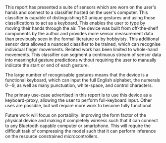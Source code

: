 <!--

TODO Discuss the difficulties of segmentation and how most of the literature
does not attempt this.


Notes on writing a conclusion from TG:

1. "summary of thesis": a bit like the introduction has a summary, but this
   should give the key results from each chapter
2. "Answering RQ": answer the research questions one by one
3. Recommendations: Used to convince the reader that I know what's what. What
   are the take-home messages? What would I want to know if I were doing this
   again? How can I prove that I'm not a question-answering parrot and that I
   actually did gain something from this MSc
4. Future work. Because there's always more to do.


TODO: Get a friend to do the afrikaans translations for you.
-->

This report has presented a suite of sensors which are worn on the user's hands
and connect to a classifier hosted on the user's computer. This classifier is
capable of distinguishing 50 unique gestures and using those classifications to
act as a keyboard. This enables the user to type by moving their hands through
the air. The device was built from off-the-shelf components by the author and
provides more sensor measurement data than previously seen in the formal
literature or by hobbyists. This additional sensor data allowed a nuanced
classifier to be trained, which can recognise individual finger movements.
Related work has been limited to whole-hand movements. This classifier can
segment a continuous stream of sensor data into meaningful gesture predictions
without requiring the user to manually indicate the start or end of each
gesture.

The large number of recognisable gestures means that the device is a functional
keyboard, which can input the full English alphabet, the numerals 0--9, as well
as many punctuation, white-space, and control characters.

The primary use-case advertised in this report is to use this device as a
keyboard-proxy, allowing the user to perform full-keyboard input. Other uses
are possible, but will require more work to become fully functional.

Future work will focus on portability: improving the form factor of the
physical device and making it completely wireless such that it can connect to
any Bluetooth capable computer or smartphone. This will require the difficult
task of compressing the model such that it can perform inference on the
resource constrained microcontrollers.

